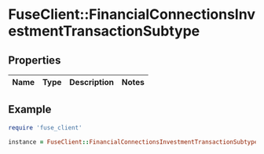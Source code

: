 # FuseClient::FinancialConnectionsInvestmentTransactionSubtype

## Properties

| Name | Type | Description | Notes |
| ---- | ---- | ----------- | ----- |

## Example

```ruby
require 'fuse_client'

instance = FuseClient::FinancialConnectionsInvestmentTransactionSubtype.new()
```

